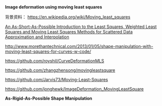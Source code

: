**Image deformation using moving least squares**


背景资料：
https://en.wikipedia.org/wiki/Moving_least_squares

[An As-Short-As-Possible Introduction to the Least Squares, Weighted Least
Squares and Moving Least Squares Methods for Scattered Data
Approximation and Interpolation](http://www.nealen.net/projects/mls/asapmls.pdf)

http://www.morethantechnical.com/2013/01/05/shape-manipulation-with-moving-least-squares-for-curves-w-code/

https://github.com/royshil/CurveDeformationMLS

https://github.com/zhangzhensong/movingleastsquare

https://github.com/Jarvis73/Moving-Least-Squares

https://github.com/jonghewk/ImageDeformation_MovingLeastSquare

**As-Rigid-As-Possible Shape Manipulation**